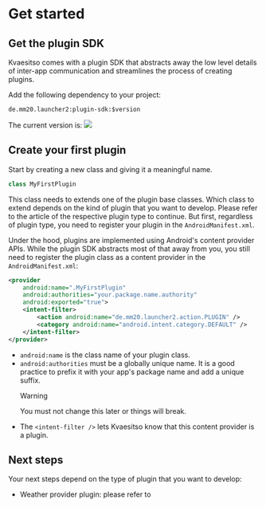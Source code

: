 # Get started

## Get the plugin SDK

Kvaesitso comes with a plugin SDK that abstracts away the low level details of inter-app communication and streamlines the process of creating plugins.

Add the following dependency to your project:

```
de.mm20.launcher2:plugin-sdk:$version
```

The current version is: [![](https://img.shields.io/maven-central/v/de.mm20.launcher2/plugin-sdk?style=flat-square)](https://central.sonatype.com/artifact/de.mm20.launcher2/plugin-sdk)

## Create your first plugin

Start by creating a new class and giving it a meaningful name.

```kt
class MyFirstPlugin

```

This class needs to extends one of the plugin base classes. Which class to extend depends on the kind of plugin that you want to develop. Please refer to the article of the respective plugin type to continue. But first, regardless of plugin type, you need to register your plugin in the `AndroidManifest.xml`.

Under the hood, plugins are implemented using Android's content provider APIs. While the plugin SDK abstracts most of that away from you, you still need to register the plugin class as a content provider in the `AndroidManifest.xml`:

```xml
<provider
    android:name=".MyFirstPlugin"
    android:authorities="your.package.name.authority"
    android:exported="true">
    <intent-filter>
        <action android:name="de.mm20.launcher2.action.PLUGIN" />
        <category android:name="android.intent.category.DEFAULT" />
    </intent-filter>
</provider>
```

- `android:name` is the class name of your plugin class.
- `android:authorities` must be a globally unique name. It is a good practice to prefix it with your app's package name and add a unique suffix.
  > [!WARNING]
  > You must not change this later or things will break.
- The `<intent-filter />` lets Kvaesitso know that this content provider is a plugin.

## Next steps

Your next steps depend on the type of plugin that you want to develop:

- Weather provider plugin: please refer to
